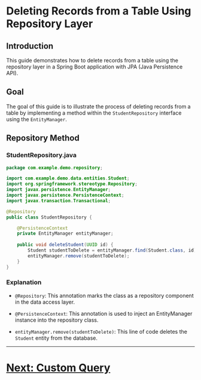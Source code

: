 # Deleting Records from a Table Using Repository Layer

## Introduction

This guide demonstrates how to delete records from a table using the repository layer in a Spring Boot application with JPA (Java Persistence API).

## Goal

The goal of this guide is to illustrate the process of deleting records from a table by implementing a method within the `StudentRepository` interface using the `EntityManager`.

## Repository Method

### StudentRepository.java

```java
package com.example.demo.repository;

import com.example.demo.data.entities.Student;
import org.springframework.stereotype.Repository;
import javax.persistence.EntityManager;
import javax.persistence.PersistenceContext;
import javax.transaction.Transactional;

@Repository
public class StudentRepository {

    @PersistenceContext
    private EntityManager entityManager;
    
    public void deleteStudent(UUID id) {
        Student studentToDelete = entityManager.find(Student.class, id);
        entityManager.remove(studentToDelete);
    }
}
```

### Explanation

- `@Repository`: This annotation marks the class as a repository component in the data access layer.

- `@PersistenceContext`: This annotation is used to inject an EntityManager instance into the repository class.

- `entityManager.remove(studentToDelete)`: This line of code deletes the `Student` entity from the database.

---

# [Next: Custom Query](query.md)

